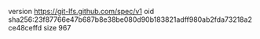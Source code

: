 version https://git-lfs.github.com/spec/v1
oid sha256:23f87766e47b687b8e38be080d90b183821adff980ab2fda73218a2ce48ceffd
size 967
